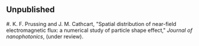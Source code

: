 ## Unpublished

#.  K. F. Prussing and J. M. Cathcart, "Spatial distribution of
    near-field electromagnetic flux: a numerical study of particle shape
    effect," _Journal of nanophotonics_, (under review).

